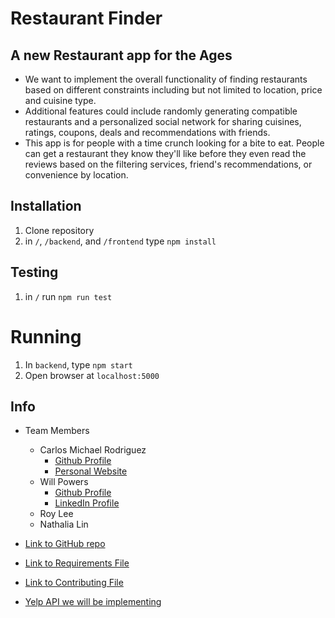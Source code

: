 # Restaurant Finder

## A new Restaurant app for the Ages
 - We want to implement the overall functionality of finding restaurants based on different constraints including but not limited to location, price and cuisine type.
 - Additional features could include randomly generating compatible restaurants and a personalized social network for sharing cuisines, ratings, coupons, deals and recommendations with friends.
 - This app is for people with a time crunch looking for a bite to eat. People can get a restaurant they know they'll like before they even read the reviews based on the filtering services, friend's recommendations, or convenience by location.

## Installation
1. Clone repository
2. in `/`, `/backend`, and `/frontend` type `npm install`

## Testing
1. in `/` run `npm run test`

# Running
1. In `backend`, type `npm start`
3. Open browser at `localhost:5000`

## Info
  -  Team Members
        - Carlos Michael Rodriguez
          - [Github Profile](https://github.com/cmr624/)
          - [Personal Website](https://www.carlos-michael.com)
        - Will Powers
          - [Github Profile](https://github.com/willcpo)
          - [LinkedIn Profile](https://linkedin.com/in/wcp227)
        - Roy Lee
        - Nathalia Lin

  - [Link to GitHub repo](https://github.com/nyu-software-engineering/restaurant-finder)
  - [Link to Requirements File](https://github.com/nyu-software-engineering/restaurant-finder/blob/master/REQUIREMENTS.md)
  - [Link to Contributing File](https://github.com/nyu-software-engineering/restaurant-finder/blob/master/CONTRIBUTING.md)

  - [Yelp API we will be implementing](https://www.yelp.com/fusion)
